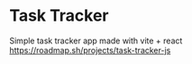 # Task Tracker

Simple task tracker app made with vite + react  
https://roadmap.sh/projects/task-tracker-js
